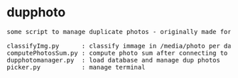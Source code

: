 # dupphoto
<pre>
some script to manage duplicate photos - originally made for synology NAS

classifyImg.py      : classify immage in /media/photo per date based on exiftool info or filename
computePhotosSum.py : compute photo sum after connecting to pgres synology databse
dupphotomanager.py  : load database and manage dup photos
picker.py           : manage terminal

</pre>
